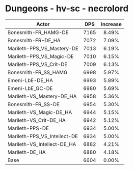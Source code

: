 # Dungeons - hv-sc - necrolord
| Actor | DPS | Increase |
|---|:---:|:---:|
|Bonesmith-FR_HAMG-DE|7165|8.49%|
|Bonesmith-FR-DE_HA|7072|7.09%|
|Marileth-PPS_VS_Mastery-DE|7013|6.19%|
|Marileth-PPS_VS_Magic-DE|7010|6.15%|
|Marileth-PPS_VS_Crit-DE|7009|6.13%|
|Bonesmith-FR_SS_HAMG|6998|5.97%|
|Emeni-LbE-DE_HA|6993|5.89%|
|Emeni-LbE_GC-DE|6980|5.69%|
|Marileth-VS_Mastery-DE_HA|6958|5.36%|
|Bonesmith-FR_SS-DE|6954|5.30%|
|Marileth-VS_Magic-DE_HA|6944|5.15%|
|Marileth-VS_Crit-DE_HA|6942|5.12%|
|Marileth-PPS-DE|6934|5.00%|
|Marileth-PPS_VS_Intellect-DE|6934|5.00%|
|Marileth-VS_Intellect-DE_HA|6882|4.21%|
|Marileth-DE_HA|6880|4.18%|
|Base|6604|0.00%|
